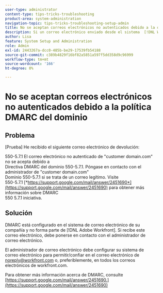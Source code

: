 ```yaml
---
user-type: administrator
content-type: tips-tricks-troubleshooting
product-area: system-administration
navigation-topic: tips-tricks-troubleshooting-setup-admin
title: No se aceptan correos electrónicos no autenticados debido a la directiva DMARC del dominio
description: Si un correo electrónico enviado desde el sistema  [!DNL Workfront] no se acepta debido a la directiva DMARC del dominio, el administrador de correo electrónico puede solucionar el problema configurando el sistema de correo electrónico para permitir todos los correos electrónicos de workfront.com.
author: Lisa
feature: System Setup and Administration
role: Admin
exl-id: 2443267a-dcc0-485b-be29-17539fb54188
source-git-commit: c389b4829f16bf82a5851a597f5dd358d9c96999
workflow-type: tm+mt
source-wordcount: '166'
ht-degree: 0%

---
```


# No se aceptan correos electrónicos no autenticados debido a la política DMARC del dominio

## Problema

[Prueba] He recibido el siguiente correo electrónico de devolución:

550-5.7.1 El correo electrónico no autenticado de &quot;customer domain.com&quot; no se acepta debido a\
Directiva DMARC del dominio 550-5.7.1. Póngase en contacto con el administrador de &quot;customer domain.com&quot;\
Dominio 550-5.7.1 si se trata de un correo legítimo. Visite\
550-5.7.1 [*https://support.google.com/mail/answer/2451690*](https://support.google.com/mail/answer/2451690) para obtener más información sobre DMARC\
550 5.7.1 iniciativa.

## Solución

DMARC está configurado en el sistema de correo electrónico de su compañía y no forma parte de [!DNL Adobe Workfront]. Si recibe este correo electrónico, debe ponerse en contacto con el administrador de correo electrónico.

El administrador de correo electrónico debe configurar su sistema de correo electrónico para permitir/confiar en el correo electrónico de noreply@workfront.com o, preferiblemente, en todos los correos electrónicos de workfront.com.

Para obtener más información acerca de DMARC, consulte [https://support.google.com/mail/answer/2451690.](https://support.google.com/mail/answer/2451690)
